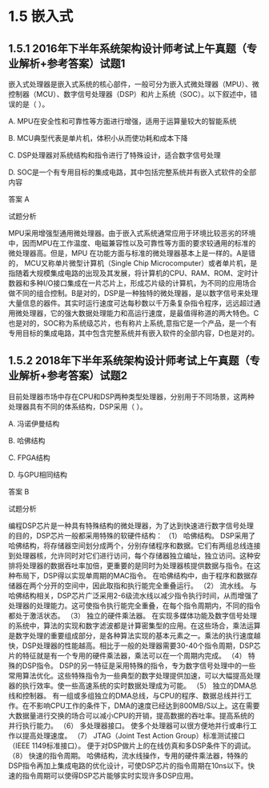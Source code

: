 # **1.5 嵌入式**

## **1.5.1 2016年下半年系统架构设计师考试上午真题（专业解析+参考答案）试题1**

嵌入式处理器是嵌入式系统的核心部件，一般可分为嵌入式微处理器（MPU）、微控制器（MCU）、数字信号处理器（DSP）和片上系统（SOC）。以下叙述中，错误的是（ ）。


A. MPU在安全性和可靠性等方面进行增强，适用于运算量较大的智能系统

B. MCU典型代表是单片机，体积小从而使功耗和成本下降

C. DSP处理器对系统结构和指令进行了特殊设计，适合数字信号处理

D. SOC是一个有专用目标的集成电路，其中包括完整系统并有嵌入式软件的全部内容



答案 A

试题分析

MPU采用增强型通用微处理器。由于嵌入式系统通常应用于环境比较恶劣的环境中，因而MPU在工作温度、电磁兼容性以及可靠性等方面的要求较通用的标准的微处理器高。但是，MPU 在功能方面与标准的微处理器基本上是一样的。A是错的， MCU又称单片微型计算机（Single Chip Microcomputer）或者单片机，是指随着大规模集成电路的出现及其发展，将计算机的CPU、RAM、ROM、定时计数器和多种I/O接口集成在一片芯片上，形成芯片级的计算机，为不同的应用场合做不同的组合控制。B是对的，DSP是一种独特的微处理器，是以数字信号来处理大量信息的器件。其实时运行速度可达每秒数以千万条复杂指令程序，远远超过通用微处理器，它的强大数据处理能力和高运行速度，是最值得称道的两大特色。C也是对的，SOC称为系统级芯片，也有称片上系统,意指它是一个产品，是一个有专用目标的集成电路，其中包含完整系统并有嵌入软件的全部内容，D也是对的。



## **1.5.2 2018年下半年系统架构设计师考试上午真题（专业解析+参考答案）试题2**

目前处理器市场中存在CPU和DSP两种类型处理器，分别用于不同场景，这两种处理器具有不同的体系结构，DSP采用（ ）。



A. 冯诺伊曼结构

B. 哈佛结构

C. FPGA结构

D. 与GPU相同结构



答案 B

试题分析

编程DSP芯片是一种具有特殊结构的微处理器，为了达到快速进行数字信号处理的目的，DSP芯片一般都采用特殊的软硬件结构：
（1） 哈佛结构。
DSP采用了哈佛结构，将存储器空间划分成两个，分别存储程序和数据。它们有两组总线连接到处理器核，允许同时对它们进行访问，每个存储器独立编址，独立访问。这种安排将处理器的数据吞吐率加倍，更重要的是同时为处理器核提供数据与指令。在这种布局下，DSP得以实现单周期的MAC指令。
在哈佛结构中，由于程序和数据存储器在两个分开的空间中，因此取指和执行能完全重叠运行。
（2） 流水线。
与哈佛结构相关，DSP芯片广泛采用2-6级流水线以减少指令执行时间，从而增强了处理器的处理能力。这可使指令执行能完全重叠，在每个指令周期内，不同的指令都处于激活状态。
（3） 独立的硬件乘法器。
在实现多媒体功能及数字信号处理的系统中，算法的实现和数字滤波都是计算密集型的应用。在这些场合，乘法运算是数字处理的重要组成部分，是各种算法实现的基本元素之一。乘法的执行速度越快，DSP处理器的性能越高。相比于一般的处理器需要30-40个指令周期，DSP芯片的特征就是有一个专用的硬件乘法器，乘法可以在一个周期内完成。
（4） 特殊的DSP指令。
DSP的另一特征是采用特殊的指令，专为数字信号处理中的一些常用算法优化。这些特殊指令为一些典型的数字处理提供加速，可以大幅提高处理器的执行效率。使一些高速系统的实时数据处理成为可能。
（5） 独立的DMA总线和控制器。
有一组或多组独立的DMA总线，与CPU的程序、数据总线并行工作。在不影响CPU工作的条件下，DMA的速度已经达到800MB/S以上。这在需要大数据量进行交换的场合可以减小CPU的开销，提高数据的吞吐率。提高系统的并行执行能力。
（6） 多处理器接口。
使多个处理器可以很方便地并行或串行工作以提高处理速度。
（7） JTAG（Joint Test Action Group）标准测试接口（IEEE 1149标准接口）。
便于对DSP做片上的在线仿真和多DSP条件下的调试。
（8） 快速的指令周期。
哈佛结构，流水线操作，专用的硬件乘法器，特殊的DSP指令再加上集成电路的优化设计，可使DSP芯片的指令周期在10ns以下。快速的指令周期可以使得DSP芯片能够实时实现许多DSP应用。